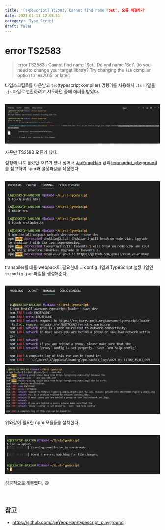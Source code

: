 ```yaml
---
title: '[TypeScript] TS2583, Cannot find name 'Set', 오류 해결하기'
date: 2021-01-11 12:08:51
category: 'Type_Script'
draft: false
---
```


# error TS2583

> error TS2583 : Cannot find name 'Set'. Do ynd name 'Set'. Do you need to change your target library? Try changing the `lib` compiler option to 'es2015' or later.

타입스크립트를 다운받고 `tsc`(typescript compiler) 명령어를 사용해서 `.ts` 파일을 `.js` 파일로 변환하려고 시도하던 중에 에러를 받았다.
<br/>
<br/>

![](./images/typescript_error_TS2583.png)

자꾸만 TS2583 오류가 났다.
<br/>

설정에 나도 몰랐던 오류가 있나 싶어서 [JaeYeopHan](https://jbee.io/) 님의 [typescript_playground](https://github.com/JaeYeopHan/typescript_playground)를 참고하여 npm과 설정파일을 작성했다.
<br/>
<br/>

![](./images/typescript_error_answer_1.png)

transpiler를 태울 webpack이 필요한데 그 config파일과 TypeScript 설정파일인 `tsconfig.json`파일을 생성해준다.
<br/>
<br/>

![](./images/typescript_error_answer_2.png)
![](./images/typescript_error_answer_3.png)
<br/>

위와같이 필요한 npm 모듈들을 설치한다.
<br/>
<br/>

![](./images/typescript_error_TS2583_solved.png)
<br/>

성공적으로 해결했다. &#128517;
<br/>
<br/>
<br/>

## 참고

- https://github.com/JaeYeopHan/typescript_playground

